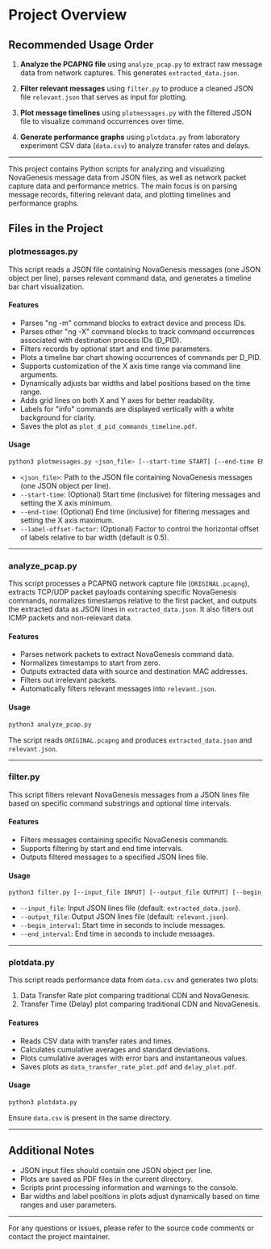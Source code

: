 # Project Overview

## Recommended Usage Order

1. **Analyze the PCAPNG file** using `analyze_pcap.py` to extract raw message data from network captures. This generates `extracted_data.json`.

2. **Filter relevant messages** using `filter.py` to produce a cleaned JSON file `relevant.json` that serves as input for plotting.

3. **Plot message timelines** using `plotmessages.py` with the filtered JSON file to visualize command occurrences over time.

4. **Generate performance graphs** using `plotdata.py` from laboratory experiment CSV data (`data.csv`) to analyze transfer rates and delays.

---

This project contains Python scripts for analyzing and visualizing NovaGenesis message data from JSON files, as well as network packet capture data and performance metrics. The main focus is on parsing message records, filtering relevant data, and plotting timelines and performance graphs.

## Files in the Project

### plotmessages.py

This script reads a JSON file containing NovaGenesis messages (one JSON object per line), parses relevant command data, and generates a timeline bar chart visualization.

#### Features

- Parses "ng -m" command blocks to extract device and process IDs.
- Parses other "ng -X" command blocks to track command occurrences associated with destination process IDs (D_PID).
- Filters records by optional start and end time parameters.
- Plots a timeline bar chart showing occurrences of commands per D_PID.
- Supports customization of the X axis time range via command line arguments.
- Dynamically adjusts bar widths and label positions based on the time range.
- Adds grid lines on both X and Y axes for better readability.
- Labels for "info" commands are displayed vertically with a white background for clarity.
- Saves the plot as `plot_d_pid_commands_timeline.pdf`.

#### Usage

```bash
python3 plotmessages.py <json_file> [--start-time START] [--end-time END] [--label-offset-factor FACTOR]
```

- `<json_file>`: Path to the JSON file containing NovaGenesis messages (one JSON object per line).
- `--start-time`: (Optional) Start time (inclusive) for filtering messages and setting the X axis minimum.
- `--end-time`: (Optional) End time (inclusive) for filtering messages and setting the X axis maximum.
- `--label-offset-factor`: (Optional) Factor to control the horizontal offset of labels relative to bar width (default is 0.5).

---

### analyze_pcap.py

This script processes a PCAPNG network capture file (`ORIGINAL.pcapng`), extracts TCP/UDP packet payloads containing specific NovaGenesis commands, normalizes timestamps relative to the first packet, and outputs the extracted data as JSON lines in `extracted_data.json`. It also filters out ICMP packets and non-relevant data.

#### Features

- Parses network packets to extract NovaGenesis command data.
- Normalizes timestamps to start from zero.
- Outputs extracted data with source and destination MAC addresses.
- Filters out irrelevant packets.
- Automatically filters relevant messages into `relevant.json`.

#### Usage

```bash
python3 analyze_pcap.py
```

The script reads `ORIGINAL.pcapng` and produces `extracted_data.json` and `relevant.json`.

---

### filter.py

This script filters relevant NovaGenesis messages from a JSON lines file based on specific command substrings and optional time intervals.

#### Features

- Filters messages containing specific NovaGenesis commands.
- Supports filtering by start and end time intervals.
- Outputs filtered messages to a specified JSON lines file.

#### Usage

```bash
python3 filter.py [--input_file INPUT] [--output_file OUTPUT] [--begin_interval START] [--end_interval END]
```

- `--input_file`: Input JSON lines file (default: `extracted_data.json`).
- `--output_file`: Output JSON lines file (default: `relevant.json`).
- `--begin_interval`: Start time in seconds to include messages.
- `--end_interval`: End time in seconds to include messages.

---

### plotdata.py

This script reads performance data from `data.csv` and generates two plots:

1. Data Transfer Rate plot comparing traditional CDN and NovaGenesis.
2. Transfer Time (Delay) plot comparing traditional CDN and NovaGenesis.

#### Features

- Reads CSV data with transfer rates and times.
- Calculates cumulative averages and standard deviations.
- Plots cumulative averages with error bars and instantaneous values.
- Saves plots as `data_transfer_rate_plot.pdf` and `delay_plot.pdf`.

#### Usage

```bash
python3 plotdata.py
```

Ensure `data.csv` is present in the same directory.

---

## Additional Notes

- JSON input files should contain one JSON object per line.
- Plots are saved as PDF files in the current directory.
- Scripts print processing information and warnings to the console.
- Bar widths and label positions in plots adjust dynamically based on time ranges and user parameters.

---

For any questions or issues, please refer to the source code comments or contact the project maintainer.
